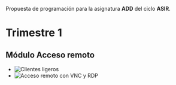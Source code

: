 
Propuesta de programación para la asignatura **ADD** del ciclo **ASIR**.

# Trimestre 1

## Módulo Acceso remoto
* ![Clientes ligeros](https://github.com/dvarrui/libro-de-actividades/tree/master/sysadmin/clientes-ligeros)
* ![Acceso remoto con VNC y RDP](https://github.com/dvarrui/libro-de-actividades/tree/master/sysadmin/acceso-remoto)

